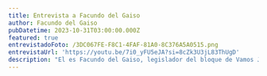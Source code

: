 ```yaml
---
title: Entrevista a Facundo del Gaiso
author: Facundo del Gaiso
pubDatetime: 2023-10-31T03:00:00.000Z
featured: true
entrevistadoFoto: /3DC067FE-F8C1-4FAF-81A0-8C376A5A0515.png
entrevistaUrl: 'https://youtu.be/7i0_yFU5eJA?si=8cZk3U3jL83ThUgD'
description: "El es Facundo del Gaiso, legislador del bloque de Vamos Juntos. Continuando con las reuniones y entrevistas, en este caso tuvimos el agrado de conversar con Facundo Del Gaiso, Legislador del bloque Vamos Juntos. Él es parte de las comisiones de presupuesto, salud, seguridad, entre otras.   Conversamos sobre la comunidad armenia, que conoció hace poco, y el gran aporte que la comunidad ofrece a la Ciudad. También charlamos sobre su comienzo en la política y el gran valor que tienen los jóvenes en este tipo de iniciativas y en el futuro\_del\_país."
---
```


